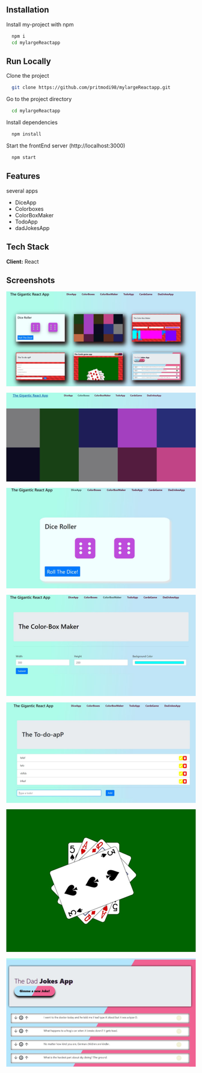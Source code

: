 
## Installation

Install my-project with npm

```bash
  npm i
  cd mylargeReactapp
```
    
## Run Locally

Clone the project

```bash
  git clone https://github.com/pritmodi98/mylargeReactapp.git
```

Go to the project directory

```bash
  cd mylargeReactapp
```

Install dependencies

```bash
  npm install
```

Start the frontEnd server (http://localhost:3000)


```bash
  npm start
```



## Features
several apps
- DiceApp
- Colorboxes
- ColorBoxMaker
- TodoApp
- dadJokesApp



## Tech Stack

**Client:** React



## Screenshots


![App Screenshot](https://github.com/pritmodi98/mylargeReactapp/blob/master/screenshots/p1.JPG?raw=true)

![App Screenshot](https://github.com/pritmodi98/mylargeReactapp/blob/master/screenshots/p2.JPG?raw=true)

![App Screenshot](https://github.com/pritmodi98/mylargeReactapp/blob/master/screenshots/p3.JPG?raw=true)

![App Screenshot](https://github.com/pritmodi98/mylargeReactapp/blob/master/screenshots/p4.JPG?raw=true)

![App Screenshot](https://github.com/pritmodi98/mylargeReactapp/blob/master/screenshots/p5.JPG?raw=true)

![App Screenshot](https://github.com/pritmodi98/mylargeReactapp/blob/master/screenshots/p6.JPG?raw=true)

![App Screenshot](https://github.com/pritmodi98/mylargeReactapp/blob/master/screenshots/p7.JPG?raw=true)

